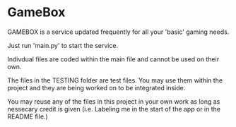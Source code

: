 # GameBox

GAMEBOX is a service updated frequently for all your 'basic' gaming needs.

Just run 'main.py' to start the service.

Indivdual files are coded within the main file and cannot be used on their own.

The files in the TESTING folder are test files. You may use them within the project and they are being worked on to be integrated inside.

You may reuse any of the files in this project in your own work as long as nessecary credit is given (i.e. Labeling me in the start of the app or in the README file.)